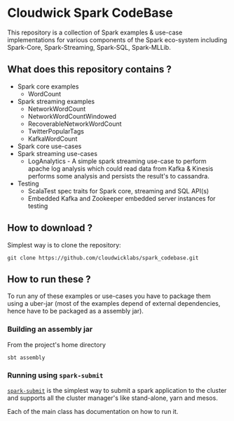 # Cloudwick Spark CodeBase

This repository is a collection of Spark examples & use-case implementations for various components of the Spark eco-system including Spark-Core, Spark-Streaming, Spark-SQL, Spark-MLLib.

## What does this repository contains ?

* Spark core examples
    * WordCount
* Spark streaming examples
    * NetworkWordCount
    * NetworkWordCountWindowed
    * RecoverableNetworkWordCount
    * TwitterPopularTags
    * KafkaWordCount
* Spark core use-cases
* Spark streaming use-cases
    * LogAnalytics - A simple spark streaming use-case to perform apache log analysis which could
                     read data from Kafka & Kinesis performs some analysis and persists the result's
                     to cassandra.
* Testing
    * ScalaTest spec traits for Spark core, streaming and SQL API(s)
    * Embedded Kafka and Zookeeper embedded server instances for testing
    
## How to download ?

Simplest way is to clone the repository:

```
git clone https://github.com/cloudwicklabs/spark_codebase.git
```
    
## How to run these ?

To run any of these examples or use-cases you have to package them using a uber-jar (most of the examples depend of external dependencies, hence have to be packaged as a assembly jar).

### Building an assembly jar

From the project's home directory

```
sbt assembly
```

### Running using `spark-submit`

[`spark-submit`](https://spark.apache.org/docs/latest/submitting-applications.html) is the simplest way to submit a spark application to the cluster and supports all the cluster manager's like stand-alone, yarn and mesos.

Each of the main class has documentation on how to run it.
